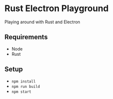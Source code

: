 # Rust Electron Playground
Playing around with Rust and Electron

## Requirements
- Node
- Rust

## Setup
- `npm install`
- `npm run build`
- `npm start`
